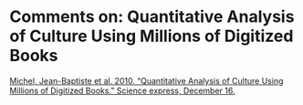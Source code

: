 # Comments on: Quantitative Analysis of Culture Using Millions of Digitized Books
[Michel, Jean-Baptiste et al. 2010.  “Quantitative Analysis of Culture Using Millions of Digitized Books.” Science express, December 16.](http://www.sciencemag.org/content/early/2010/12/15/science.1199644.full.pdf)